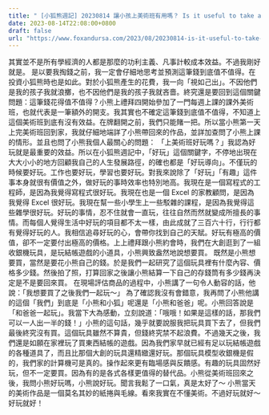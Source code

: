 ```yaml
---
title: " [小狐熊週記] 20230814 讓小孩上美術班有用嗎？ Is it useful to take an art class?"
date: 2023-08-14T22:08:00+0800
draft: false
url: "https://www.foxandursa.com/2023/08/20230814-is-it-useful-to-take-art-class.html"
---
```


其實並不是所有學經濟的人都是那麼的功利主義、凡事計較成本效益。不過我剛好就是。 是以要我掏錢之前，我一定會仔細地思考並預測這筆錢到底值不值得。在投資小狐熊時也是如此。對於小狐熊產生的花費，我一向「視如己出」。不因他們是我的孩子我就浪擲，也不因他們是我的孩子我就吝嗇。終究還是要回到這個關鍵問題：這筆錢花得值不值得？小熊上禮拜四開始參加了一門每週上課的課外美術班，也就代表是一筆額外的開支。我其實也不確定這筆錢到底值不值得，不知道上這個美術班到底有沒有效益。在牌翻開之前，我們只能賭一把。所以當小熊第一天上完美術班回到家，我就仔細地端詳了小熊帶回來的作品，並詳加查問了小熊上課的情形。並且也問了小熊我個人最關心的問題： 「上美術班好玩嗎？」我認為好玩就是最重要的效益。所以在小狐熊週記中，「好玩」這個關鍵字，不停地出現在大大小小的地方回顧我自己的人生發展路徑，的確也都是「好玩導向」。不僅玩的時候要好玩。工作也要好玩，學習也要好玩。對我來說除了「好玩」「有趣」這件事本身就很有價值之外，做好玩的事時效率也特別地高。我現在是一個寫程式的工程師，是因為我覺得寫程式很好玩。我現在也是一個 Excel 的家教顧問，是因為我覺得 Excel 很好玩。我現在幫一些小學生上一些駁雜的課程，是因為我覺得這些雜學很好玩。好玩的事情，忍不住就會一直玩，往往自然而然就變成所擅長的事情。而每個人覺得生活中好玩的項目都不太一樣，由此成就了三百六十行，行行都有覺得好玩的人。我相信追尋好玩的心，會帶你找到自己的天賦。好玩有極高的價值，卻不一定要付出極高的價格。上上禮拜跟小熊約會時，我們在大創逛到了一組收銀機玩具，是玩結帳遊戲的小道具，小熊興致盎然地說想要買。 既然是小熊想要買，當然是要花小熊自己的錢。於是我們一起研究了這個玩具裡有什麼內容、價格多少錢。然後拍了照，打算回家之後讓小熊結算一下自己的存錢筒有多少錢再決定是不是要回來買。
在現場評估商品的過程中，小熊講了一句令人動容的話，他說：「我想要買了之後我們一起玩～」 為了確認我沒有會錯意，我再問了小熊他講的這個「我們」到底是「小熊和小狐」呢還是「小熊和爸爸」呢。小熊回答說是「和爸爸一起玩」。我當下大為感動，立刻說道：「哦哦！如果是這樣的話，那我們可以一人出一半的錢！」小熊的這句話，幾乎就要說服我把玩具買下去了，但我們最後終究沒有買。這個玩具雖然不算貴，但錢終究禁不起浪費。不過幾天之後，我們還是如願在家裡玩了買東西結帳的遊戲。因為我們家早就已經有足以玩結帳遊戲的各種道具了，而且比那個大創的玩具還精緻還好玩。那個玩具模型收銀機是假的，我們家的計算機可是真的。操作起來更有臨場感與反饋感。有趣的玩具固然好玩，但不一定要買。因為有的是各式各樣更值得的替代品。小熊從美術班回來之後，我問小熊好玩嗎，小熊說好玩。聞言我鬆了一口氣，真是太好了～ 小熊當天的美術作品是一個莫名其妙的紙捲與毛線。看來我實在不懂美術。不過好玩就好～好玩就好！

